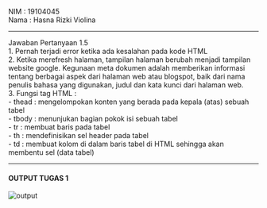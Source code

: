 
NIM  : 19104045<br>
Nama : Hasna Rizki Violina
<hr>
Jawaban Pertanyaan 1.5 <br>
1. Pernah terjadi error ketika ada kesalahan pada kode HTML<br>
2. Ketika merefresh halaman, tampilan halaman berubah menjadi tampilan website google. Kegunaan meta dokumen adalah memberikan informasi tentang berbagai aspek dari halaman web atau blogspot, baik dari nama penulis bahasa yang digunakan, judul dan kata kunci dari halaman web. <br>
3. Fungsi tag HTML : <br>
- thead : mengelompokan konten yang berada pada kepala (atas) sebuah tabel <br>
- tbody : menunjukan bagian pokok isi sebuah tabel <br>
- tr : membuat baris pada tabel <br>
- th : mendefinisikan sel header pada tabel <br>
- td : membuat kolom di dalam baris tabel di HTML sehingga akan membentu sel (data tabel) <br>
<hr>
<h4>OUTPUT TUGAS 1</h4>

![output](https://user-images.githubusercontent.com/72425456/138392133-82ef89db-ea5d-4852-9dc3-2292b0f120f4.png)


